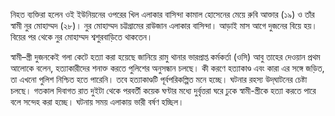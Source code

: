 নিহত ব্যক্তিরা হলেন ওই ইউনিয়নের ওপরের খিল এলাকার বাসিন্দা কামাল হোসেনের মেয়ে রুবি আক্তার (১৯) ও তাঁর স্বামী নুর মোহাম্মদ (২৮)। নুর মোহাম্মদ চট্টগ্রামের রাউজান এলাকার বাসিন্দা। আড়াই মাস আগে দুজনের বিয়ে হয়। বিয়ের পর থেকে নুর মোহাম্মদ শ্বশুরবাড়িতে থাকতেন।

স্বামী–স্ত্রী দুজনকেই গলা কেটে হত্যা করা হয়েছে জানিয়ে রামু থানার ভারপ্রাপ্ত কর্মকর্তা (ওসি) আবু তাহের দেওয়ান প্রথম আলোকে বলেন, হত্যাকারীদের শনাক্ত করতে পুলিশের অনুসন্ধান চলছে। কী করণে হত্যাকাণ্ড এবং কারা এর সঙ্গে জড়িত, তা এখনো পুলিশ নিশ্চিত হতে পারেনি। তবে হত্যাকাণ্ডটি পূর্বপরিকল্পিত মনে হচ্ছে। ঘটনার রহস্য উদ্‌ঘাটনের চেষ্টা চলছে। গতকাল দিবাগত রাত দুইটা থেকে পরবর্তী কয়েক ঘণ্টার মধ্যে দুর্বৃত্তরা ঘরে ঢুকে স্বামী-স্ত্রীকে হত্যা করতে পারে বলে সন্দেহ করা হচ্ছে। ঘটনায় সময় এলাকায় ভারী বর্ষণ হচ্ছিল।
